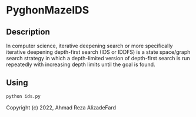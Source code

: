 # PyghonMazeIDS

## Description 
In computer science, iterative deepening search or more specifically iterative deepening depth-first search (IDS or IDDFS) is a state space/graph search strategy in which a depth-limited version of depth-first search is run repeatedly with increasing depth limits until the goal is found.

## Using

```bash
python ids.py
```

Copyright (c) 2022, Ahmad Reza AlizadeFard
